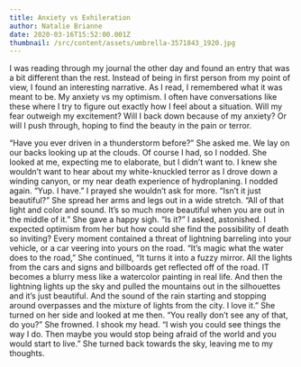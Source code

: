 ```yaml
---
title: Anxiety vs Exhileration
author: Natalie Brianne
date: 2020-03-16T15:52:00.001Z
thumbnail: /src/content/assets/umbrella-3571843_1920.jpg
---
```


I was reading through my journal the other day and found an entry that was a bit different than the rest. Instead of being in first person from my point of view, I found an interesting narrative. As I read, I remembered what it was meant to be. My anxiety vs my optimism. I often have conversations like these where I try to figure out exactly how I feel about a situation. Will my fear outweigh my excitement? Will I back down because of my anxiety? Or will I push through, hoping to find the beauty in the pain or terror.

“Have you ever driven in a thunderstorm before?” She asked me. We lay on our backs looking up at the clouds. Of course I had, so I nodded. She looked at me, expecting me to elaborate, but I didn’t want to. I knew she wouldn’t want to hear about my white-knuckled terror as I drove down a winding canyon, or my near death experience of hydroplaning. I nodded again. “Yup. I have.” I prayed she wouldn’t ask for more.
“Isn’t it just beautiful?” She spread her arms and legs out in a wide stretch. “All of that light and color and sound. It’s so much more beautiful when you are out in the middle of it.” She gave a happy sigh.
“Is it?” I asked, astonished. I expected optimism from her but how could she find the possibility of death so inviting? Every moment contained a threat of lightning barreling into your vehicle, or a car veering into yours on the road.
“It’s magic what the water does to the road,” She continued, “It turns it into a fuzzy mirror. All the lights from the cars and signs and billboards get reflected off of the road. IT becomes a blurry mess like a watercolor painting in real life. And then the lightning lights up the sky and pulled the mountains out in the silhouettes and it’s just beautiful. And the sound of the rain starting and stopping around overpasses and the mixture of lights from the city. I love it.” She turned on her side and looked at me then. “You really don’t see any of that, do you?” She frowned. I shook my head.
“I wish you could see things the way I do. Then maybe you would stop being afraid of the world and you would start to live.” She turned back towards the sky, leaving me to my thoughts.

